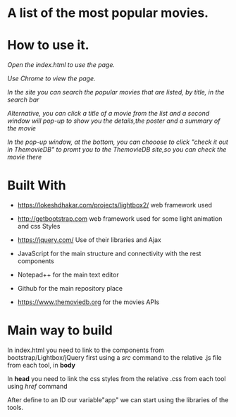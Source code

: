 
# A list of the most popular movies.

# How to use it.

*Open the index.html to use the page.*

*Use Chrome to view the page.*

*In the site you can search the popular movies that are listed, by title, in the search bar*

*Alternative, you can click a title of a movie from the list and a second window will pop-up to show you the details,the poster and a summary of the movie*

*In the pop-up window, at the bottom, you can chooose to click "check it out in ThemovieDB" to promt you to the ThemovieDB site,so you can check the movie there*


# Built With 

- https://lokeshdhakar.com/projects/lightbox2/  web framework used

- http://getbootstrap.com web framework used for some light animation and css Styles

- https://jquery.com/ Use of their libraries and Ajax

- JavaScript for the main structure and connectivity with the rest components

- Notepad++ for the main text editor

- Github for the main repository place

- https://www.themoviedb.org for the movies APIs 

# Main way to build


In index.html you need to link to the components from bootstrap/Lightbox/jQuery first using a *src* command to the relative .js file from each tool, in **body**
  
In **head** you need to link the css styles from the relative .css from each tool using *href* command
  
After define to an ID our variable"app" we can start using the libraries of the tools.
